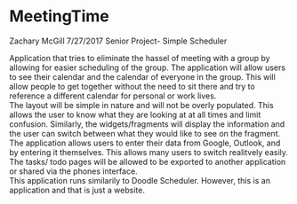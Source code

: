 # MeetingTime
Zachary McGill
7/27/2017
Senior Project- Simple Scheduler

Application that tries to eliminate the hassel of meeting with a group by allowing for easier scheduling of the group.  The application
will allow users to see their calendar and the calendar of everyone in the group.  This will allow people to get together
without the need to sit there and try to reference a different calendar for personal or work lives.  
The layout will be simple in nature and will not be overly populated.  This allows the user to know what they are looking at at all
times and limit confusion.  Similarly, the widgets/fragments will display the information and the user can switch between what they would like to see on the fragment.
The application allows users to enter their data from Google, Outlook, and by entering it themselves.  This allows many users to switch
realitvely easily.  The tasks/ todo pages will be allowed to be exported to another application or shared via the phones interface.  
		This application runs similarily to Doodle Scheduler.  However, this is an application and that is just a website.  
